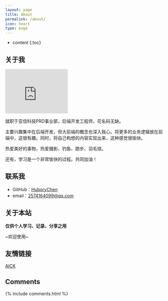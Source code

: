 ```yaml
---
layout: page
title: About
permalink: /about/
icon: heart
type: page
---
```


* content
{:toc}

## 关于我

<iframe src="https://githubbadge.appspot.com/gaohaoyang?s=1" style="border: 0;height: 142px;width: 200px;overflow: hidden;" frameBorder="0"></iframe>

就职于亚信科技PRD事业部，后端开发工程师，花名码无缺。

主要兴趣集中在后端开发，但大前端的概念也深入我心。将更多的业务逻辑放在前端中，这很有趣。同时，将自己构想的内容实现出来，这种感觉很愉快。

热爱美好的事物，热爱摄影、钓鱼、跑步、羽毛球。

还有，学习是一个非常愉快的过程。共同加油！


## 联系我

* GitHub：[HuboryChen](https://github.com/HuboryChen)
* email：2574164099@qq.com

## 关于本站

**仅供个人学习、记录、分享之用**

~欢迎使用~

## 友情链接

[AICK](http://aick.online/)

## Comments

{% include comments.html %}
